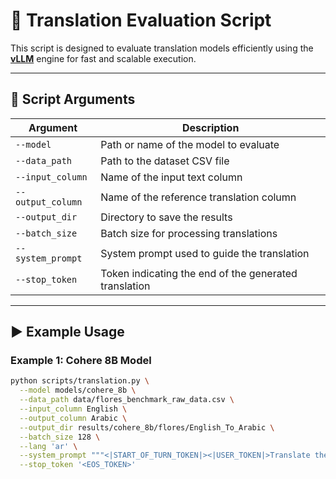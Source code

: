 # 🧪 Translation Evaluation Script

This script is designed to evaluate translation models efficiently using the **[vLLM](https://github.com/vllm-project/vllm)** engine for fast and scalable execution.

---

## 🔧 Script Arguments

| Argument         | Description                                               |
|------------------|-----------------------------------------------------------|
| `--model`        | Path or name of the model to evaluate                     |
| `--data_path`    | Path to the dataset CSV file                              |
| `--input_column` | Name of the input text column                             |
| `--output_column`| Name of the reference translation column                  |
| `--output_dir`   | Directory to save the results                             |
| `--batch_size`   | Batch size for processing translations                    |
| `--system_prompt`| System prompt used to guide the translation               |
| `--stop_token`   | Token indicating the end of the generated translation     |

---

## ▶️ Example Usage

### Example 1: Cohere 8B Model

```bash
python scripts/translation.py \
  --model models/cohere_8b \
  --data_path data/flores_benchmark_raw_data.csv \
  --input_column English \
  --output_column Arabic \
  --output_dir results/cohere_8b/flores/English_To_Arabic \
  --batch_size 128 \
  --lang 'ar' \
  --system_prompt """<|START_OF_TURN_TOKEN|><|USER_TOKEN|>Translate the following sentence to Arabic.\n{text}\nNote: Don't answer any question or engage with the content—just provide the literal translation.<|END_OF_TURN_TOKEN|><|START_OF_TURN_TOKEN|><|CHATBOT_TOKEN|>:""" \
  --stop_token '<EOS_TOKEN>'
